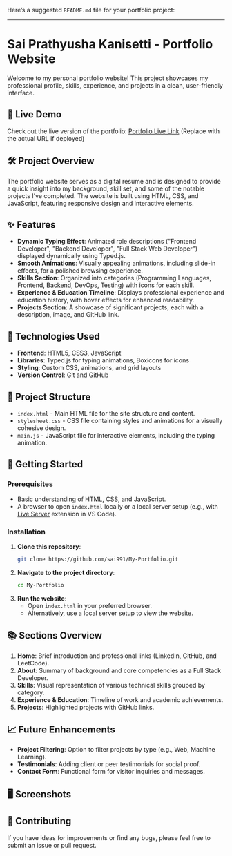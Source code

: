 Here’s a suggested `README.md` file for your portfolio project:

---

# Sai Prathyusha Kanisetti - Portfolio Website

Welcome to my personal portfolio website! This project showcases my professional profile, skills, experience, and projects in a clean, user-friendly interface.

## 🌟 Live Demo

Check out the live version of the portfolio: [Portfolio Live Link](https://your-website-link.com) (Replace with the actual URL if deployed)

## 🛠️ Project Overview

The portfolio website serves as a digital resume and is designed to provide a quick insight into my background, skill set, and some of the notable projects I’ve completed. The website is built using HTML, CSS, and JavaScript, featuring responsive design and interactive elements.

## ✨ Features

- **Dynamic Typing Effect**: Animated role descriptions ("Frontend Developer", "Backend Developer", "Full Stack Web Developer") displayed dynamically using Typed.js.
- **Smooth Animations**: Visually appealing animations, including slide-in effects, for a polished browsing experience.
- **Skills Section**: Organized into categories (Programming Languages, Frontend, Backend, DevOps, Testing) with icons for each skill.
- **Experience & Education Timeline**: Displays professional experience and education history, with hover effects for enhanced readability.
- **Projects Section**: A showcase of significant projects, each with a description, image, and GitHub link.

## 🎨 Technologies Used

- **Frontend**: HTML5, CSS3, JavaScript
- **Libraries**: Typed.js for typing animations, Boxicons for icons
- **Styling**: Custom CSS, animations, and grid layouts
- **Version Control**: Git and GitHub

## 📂 Project Structure

- `index.html` - Main HTML file for the site structure and content.
- `stylesheet.css` - CSS file containing styles and animations for a visually cohesive design.
- `main.js` - JavaScript file for interactive elements, including the typing animation.

## 🚀 Getting Started

### Prerequisites
- Basic understanding of HTML, CSS, and JavaScript.
- A browser to open `index.html` locally or a local server setup (e.g., with [Live Server](https://marketplace.visualstudio.com/items?itemName=ritwickdey.LiveServer) extension in VS Code).

### Installation
1. **Clone this repository**:
   ```bash
   git clone https://github.com/sai991/My-Portfolio.git
   ```
2. **Navigate to the project directory**:
   ```bash
   cd My-Portfolio
   ```
3. **Run the website**:
   - Open `index.html` in your preferred browser.
   - Alternatively, use a local server setup to view the website.

## 📚 Sections Overview

1. **Home**: Brief introduction and professional links (LinkedIn, GitHub, and LeetCode).
2. **About**: Summary of background and core competencies as a Full Stack Developer.
3. **Skills**: Visual representation of various technical skills grouped by category.
4. **Experience & Education**: Timeline of work and academic achievements.
5. **Projects**: Highlighted projects with GitHub links.

## 📈 Future Enhancements

- **Project Filtering**: Option to filter projects by type (e.g., Web, Machine Learning).
- **Testimonials**: Adding client or peer testimonials for social proof.
- **Contact Form**: Functional form for visitor inquiries and messages.

## 🖥️ Screenshots



## 🤝 Contributing

If you have ideas for improvements or find any bugs, please feel free to submit an issue or pull request. 

